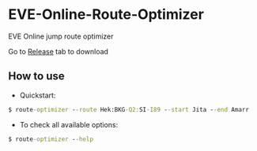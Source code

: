 # EVE-Online-Route-Optimizer
EVE Online jump route optimizer

Go to [Release](https://github.com/ParkSnoopy/EVE-Online-Route-Optimizer/releases) tab to download

## How to use
- Quickstart:
```cmd
$ route-optimizer --route Hek:BKG-Q2:SI-I89 --start Jita --end Amarr
```

- To check all available options:
```cmd
$ route-optimizer --help
```
